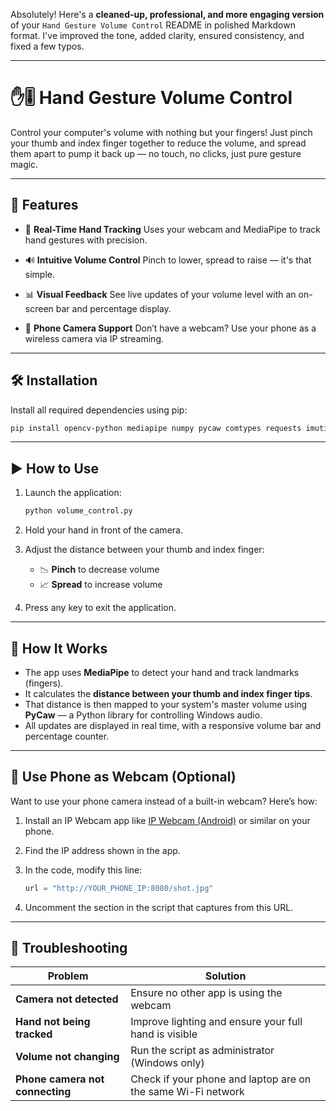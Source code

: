 Absolutely! Here's a **cleaned-up, professional, and more engaging version** of your `Hand Gesture Volume Control` README in polished Markdown format. I've improved the tone, added clarity, ensured consistency, and fixed a few typos.

---

# ✋🎚️ Hand Gesture Volume Control

Control your computer's volume with nothing but your fingers! Just pinch your thumb and index finger together to reduce the volume, and spread them apart to pump it back up — no touch, no clicks, just pure gesture magic.

---

## 🚀 Features

* 🎯 **Real-Time Hand Tracking**
  Uses your webcam and MediaPipe to track hand gestures with precision.

* 🔊 **Intuitive Volume Control**
  Pinch to lower, spread to raise — it's that simple.

* 📊 **Visual Feedback**
  See live updates of your volume level with an on-screen bar and percentage display.

* 📱 **Phone Camera Support**
  Don’t have a webcam? Use your phone as a wireless camera via IP streaming.

---

## 🛠️ Installation

Install all required dependencies using pip:

```bash
pip install opencv-python mediapipe numpy pycaw comtypes requests imutils
```

---

## ▶️ How to Use

1. Launch the application:

   ```bash
   python volume_control.py
   ```

2. Hold your hand in front of the camera.

3. Adjust the distance between your thumb and index finger:

   * 📉 **Pinch** to decrease volume
   * 📈 **Spread** to increase volume

4. Press any key to exit the application.

---

## 🧠 How It Works

* The app uses **MediaPipe** to detect your hand and track landmarks (fingers).
* It calculates the **distance between your thumb and index finger tips**.
* That distance is then mapped to your system's master volume using **PyCaw** — a Python library for controlling Windows audio.
* All updates are displayed in real time, with a responsive volume bar and percentage counter.

---

## 📱 Use Phone as Webcam (Optional)

Want to use your phone camera instead of a built-in webcam? Here’s how:

1. Install an IP Webcam app like [IP Webcam (Android)](https://play.google.com/store/apps/details?id=com.pas.webcam) or similar on your phone.
2. Find the IP address shown in the app.
3. In the code, modify this line:

   ```python
   url = "http://YOUR_PHONE_IP:8080/shot.jpg"
   ```
4. Uncomment the section in the script that captures from this URL.

---

## 🧩 Troubleshooting

| Problem                         | Solution                                                     |
| ------------------------------- | ------------------------------------------------------------ |
| **Camera not detected**         | Ensure no other app is using the webcam                      |
| **Hand not being tracked**      | Improve lighting and ensure your full hand is visible        |
| **Volume not changing**         | Run the script as administrator (Windows only)               |
| **Phone camera not connecting** | Check if your phone and laptop are on the same Wi-Fi network |

